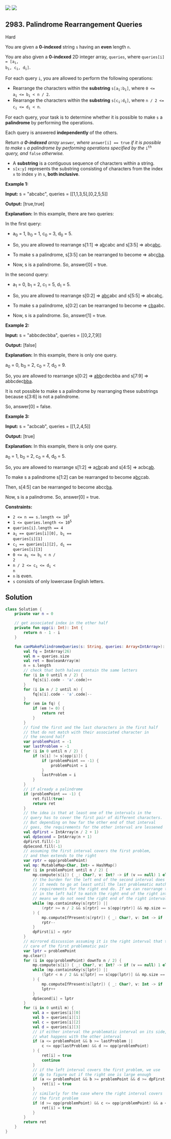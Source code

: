 [![](https://img.shields.io/github/stars/javadev/LeetCode-in-Kotlin?label=Stars&style=flat-square)](https://github.com/javadev/LeetCode-in-Kotlin)
[![](https://img.shields.io/github/forks/javadev/LeetCode-in-Kotlin?label=Fork%20me%20on%20GitHub%20&style=flat-square)](https://github.com/javadev/LeetCode-in-Kotlin/fork)

## 2983\. Palindrome Rearrangement Queries

Hard

You are given a **0-indexed** string `s` having an **even** length `n`.

You are also given a **0-indexed** 2D integer array, `queries`, where <code>queries[i] = [a<sub>i</sub>, b<sub>i</sub>, c<sub>i</sub>, d<sub>i</sub>]</code>.

For each query `i`, you are allowed to perform the following operations:

*   Rearrange the characters within the **substring** <code>s[a<sub>i</sub>:b<sub>i</sub>]</code>, where <code>0 <= a<sub>i</sub> <= b<sub>i</sub> < n / 2</code>.
*   Rearrange the characters within the **substring** <code>s[c<sub>i</sub>:d<sub>i</sub>]</code>, where <code>n / 2 <= c<sub>i</sub> <= d<sub>i</sub> < n</code>.

For each query, your task is to determine whether it is possible to make `s` a **palindrome** by performing the operations.

Each query is answered **independently** of the others.

Return _a **0-indexed** array_ `answer`_, where_ `answer[i] == true` _if it is possible to make_ `s` _a palindrome by performing operations specified by the_ <code>i<sup>th</sup></code> _query, and_ `false` _otherwise._

*   A **substring** is a contiguous sequence of characters within a string.
*   `s[x:y]` represents the substring consisting of characters from the index `x` to index `y` in `s`, **both inclusive**.

**Example 1:**

**Input:** s = "abcabc", queries = \[\[1,1,3,5],[0,2,5,5]]

**Output:** [true,true]

**Explanation:** In this example, there are two queries:

In the first query:

- a<sub>0</sub> = 1, b<sub>0</sub> = 1, c<sub>0</sub> = 3, d<sub>0</sub> = 5.

- So, you are allowed to rearrange s[1:1] => a<ins>b</ins>cabc and s[3:5] => abc<ins>abc</ins>.

- To make s a palindrome, s[3:5] can be rearranged to become => abc<ins>cba</ins>.

- Now, s is a palindrome. So, answer[0] = true.

In the second query:

- a<sub>1</sub> = 0, b<sub>1</sub> = 2, c<sub>1</sub> = 5, d<sub>1</sub> = 5.

- So, you are allowed to rearrange s[0:2] => <ins>abc</ins>abc and s[5:5] => abcab<ins>c</ins>.

- To make s a palindrome, s[0:2] can be rearranged to become => <ins>cba</ins>abc.

- Now, s is a palindrome. So, answer[1] = true. 

**Example 2:**

**Input:** s = "abbcdecbba", queries = \[\[0,2,7,9]]

**Output:** [false]

**Explanation:** In this example, there is only one query.

a<sub>0</sub> = 0, b<sub>0</sub> = 2, c<sub>0</sub> = 7, d<sub>0</sub> = 9.

So, you are allowed to rearrange s[0:2] => <ins>abb</ins>cdecbba and s[7:9] => abbcdec<ins>bba</ins>.

It is not possible to make s a palindrome by rearranging these substrings because s[3:6] is not a palindrome.

So, answer[0] = false.

**Example 3:**

**Input:** s = "acbcab", queries = \[\[1,2,4,5]]

**Output:** [true]

**Explanation:** In this example, there is only one query.

a<sub>0</sub> = 1, b<sub>0</sub> = 2, c<sub>0</sub> = 4, d<sub>0</sub> = 5.

So, you are allowed to rearrange s[1:2] => a<ins>cb</ins>cab and s[4:5] => acbc<ins>ab</ins>.

To make s a palindrome s[1:2] can be rearranged to become a<ins>bc</ins>cab.

Then, s[4:5] can be rearranged to become abcc<ins>ba</ins>.

Now, s is a palindrome. So, answer[0] = true.

**Constraints:**

*   <code>2 <= n == s.length <= 10<sup>5</sup></code>
*   <code>1 <= queries.length <= 10<sup>5</sup></code>
*   `queries[i].length == 4`
*   <code>a<sub>i</sub> == queries[i][0], b<sub>i</sub> == queries[i][1]</code>
*   <code>c<sub>i</sub> == queries[i][2], d<sub>i</sub> == queries[i][3]</code>
*   <code>0 <= a<sub>i</sub> <= b<sub>i</sub> < n / 2</code>
*   <code>n / 2 <= c<sub>i</sub> <= d<sub>i</sub> < n</code>
*   `n` is even.
*   `s` consists of only lowercase English letters.

## Solution

```kotlin
class Solution {
    private var n = 0

    // get associated index in the other half
    private fun opp(i: Int): Int {
        return n - 1 - i
    }

    fun canMakePalindromeQueries(s: String, queries: Array<IntArray>): BooleanArray {
        val fq = IntArray(26)
        val m = queries.size
        val ret = BooleanArray(m)
        n = s.length
        // check that both halves contain the same letters
        for (i in 0 until n / 2) {
            fq[s[i].code - 'a'.code]++
        }
        for (i in n / 2 until n) {
            fq[s[i].code - 'a'.code]--
        }
        for (em in fq) {
            if (em != 0) {
                return ret
            }
        }
        // find the first and the last characters in the first half
        // that do not match with their associated character in
        // the second half
        var problemPoint = -1
        var lastProblem = -1
        for (i in 0 until n / 2) {
            if (s[i] != s[opp(i)]) {
                if (problemPoint == -1) {
                    problemPoint = i
                }
                lastProblem = i
            }
        }
        // if already a palindrome
        if (problemPoint == -1) {
            ret.fill(true)
            return ret
        }
        // the idea is that at least one of the intervals in the
        // query has to cover the first pair of different characters.
        // But depending on how far the other end of that interval
        // goes, the requirements for the other interval are lessened
        val dpFirst = IntArray(n / 2 + 1)
        val dpSecond = IntArray(n + 1)
        dpFirst.fill(-1)
        dpSecond.fill(-1)
        // assuming the first interval covers the first problem,
        // and then extends to the right
        var rptr = opp(problemPoint)
        val mp: MutableMap<Char, Int> = HashMap()
        for (i in problemPoint until n / 2) {
            mp.compute(s[i]) { _: Char?, v: Int? -> if (v == null) 1 else v + 1 }
            // the burden for the left end of the second interval does not change;
            // it needs to go at least until the last problematic match. But the
            // requirements for the right end do. If we can rearrange the characters
            // in the left half to match the right end of the right interval, this
            // means we do not need the right end of the right interval to go too far
            while (mp.containsKey(s[rptr]) ||
                (rptr >= n / 2 && s[rptr] == s[opp(rptr)] && mp.size == 0)
            ) {
                mp.computeIfPresent(s[rptr]) { _: Char?, v: Int -> if (v == 1) null else v - 1 }
                rptr--
            }
            dpFirst[i] = rptr
        }
        // mirrored discussion assuming it is the right interval that takes
        // care of the first problematic pair
        var lptr = problemPoint
        mp.clear()
        for (i in opp(problemPoint) downTo n / 2) {
            mp.compute(s[i]) { _: Char?, v: Int? -> if (v == null) 1 else v + 1 }
            while (mp.containsKey(s[lptr]) ||
                (lptr < n / 2 && s[lptr] == s[opp(lptr)] && mp.size == 0)
            ) {
                mp.computeIfPresent(s[lptr]) { _: Char?, v: Int -> if (v == 1) null else v - 1 }
                lptr++
            }
            dpSecond[i] = lptr
        }
        for (i in 0 until m) {
            val a = queries[i][0]
            val b = queries[i][1]
            val c = queries[i][2]
            val d = queries[i][3]
            // if either interval the problematic interval on its side, it does not matter
            // what happens with the other interval
            if (a <= problemPoint && b >= lastProblem ||
                c <= opp(lastProblem) && d >= opp(problemPoint)
            ) {
                ret[i] = true
                continue
            }
            // if the left interval covers the first problem, we use
            // dp to figure out if the right one is large enough
            if (a <= problemPoint && b >= problemPoint && d >= dpFirst[b] && c <= opp(lastProblem)) {
                ret[i] = true
            }
            // similarly for the case where the right interval covers
            // the first problem
            if (d >= opp(problemPoint) && c <= opp(problemPoint) && a <= dpSecond[c] && b >= lastProblem) {
                ret[i] = true
            }
        }
        return ret
    }
}
```